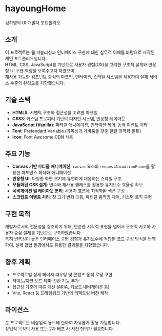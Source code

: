 # hayoungHome

김하영의 UI 개발자 포트폴리오

## 소개

이 프로젝트는 웹 퍼블리싱과 인터페이스 구현에 대한 실무적 이해를 바탕으로 제작된 개인 포트폴리오입니다.  
HTML, CSS, JavaScript를 기반으로 사용자 경험(UX)을 고려한 구조적 설계와 반응형 UI 구현 역량을 보여주고자 하였으며,  
재사용 가능한 컴포넌트 중심의 마크업, 인터랙션, 스타일 시스템을 적용하여 실제 서비스 수준의 완성도를 지향했습니다.

## 기술 스택

- **HTML5**: 시맨틱 구조와 접근성을 고려한 마크업
- **CSS3**: 커스텀 프로퍼티 기반의 디자인 시스템, 반응형 레이아웃
- **JavaScript (Vanilla)**: 파티클 애니메이션, 인터랙션 제어, 동적 이벤트 처리
- **Font**: Pretendard Variable (가독성과 가벼움을 갖춘 한글 최적화 폰트)
- **Icon**: Font Awesome CDN 사용

## 주요 기능

- **Canvas 기반 파티클 애니메이션**: `canvas` 요소와 `requestAnimationFrame`을 활용한 퍼포먼스 최적화 애니메이션
- **반응형 UI**: 다양한 화면 크기에 유연하게 대응하는 스타일 구조
- **모듈화된 CSS 설계**: 변수와 재사용 클래스를 활용한 유지보수 효율성 확보
- **네비게이션 및 레이아웃 분리**: 사용자 흐름에 최적화된 섹션 구성
- **스크립트 이벤트 처리**: 창 크기 변화 대응, 파티클 움직임 제어, 커스텀 로직 구현


## 구현 목적

개발자로서의 전문성을 강조하기 위해, 단순한 시각적 표현을 넘어서 구조적 사고와 사용자 중심 설계를 기반으로 구축하였습니다.  
특히 반복성이 높은 인터페이스 구현 경험과 유지보수에 적합한 코드 구성 방식을 반영하여, 실제 협업 환경에서도 유용한 결과물을 지향했습니다.


## 향후 계획

- 프로젝트별 상세 페이지 라우팅 및 콘텐츠 동적 로딩 구현
- 라이트/다크 모드 테마 전환 기능 추가
- 접근성 기준에 따른 개선 (ARIA, 키보드 내비게이션 등)
- Vite, React 등 프레임워크 기반의 리팩토링 버전 제작

## 라이선스

본 프로젝트는 비상업적 용도에 한하여 자유롭게 활용 가능합니다.  
상업적 목적의 사용 또는 2차 배포 시 사전 협의가 필요합니다.
